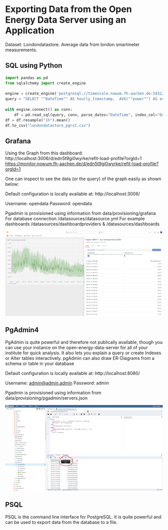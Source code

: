 # Exporting Data from the Open Energy Data Server using an Application
Dataset:
Londondatastore.
Average data from london smartmeter measurements.

## SQL using Python

```python
import pandas as pd
from sqlalchemy import create_engine

engine = create_engine('postgresql://timescale.nowum.fh-aachen.de:5432/opendata?search_path=londondatastore')
query = "SELECT ""DateTime"" AS hourly_timestamp,  AVG(""power"") AS average_power FROM consumption WHERE DateTime >= '2012-01-01' AND DateTime <= '2013-01-01' LIMIT 10"

with engine.connect() as conn:
    df = pd.read_sql(query, conn, parse_dates="DateTime", index_col="DateTime")
df = df.resample("1h").mean()
df.to_csv("londondatastore_pgrst.csv")
```
## Grafana

Using the Graph from this dashboard: 
http://localhost:3006/d/edn5t9gi0wyrke/refit-load-profile?orgId=1
https://monitor.nowum.fh-aachen.de/d/edn5t9gi0wyrke/refit-load-profile?orgId=1

One can inspect to see the data (or the query) of the graph easily as shown below:

Default configuration is locally available at:
http://localhost:3006/

Username: opendata
Password: opendata

Pgadmin is provisioned using information from data/provisioning/grafana
For database connection /datasources/datasource.yml 
For example dashboards /datasources/dashboardproviders & /datasources/dashboards


![Grafana Export](./media/grafana_export.png)


## PgAdmin4

PgAdmin is quite powerful and therefore not publically available, though you can use your instance on the open-energy-data-server for all of your institute for quick analysis.
It also lets you explain a query or create Indexes or Alter tables interactively.
pgAdmin can also draw ER-Diagrams from a schema or table in your database

Default configuration is locally available at:
http://localhost:8080/

Username: admin@admin.admin
Password: admin

Pgadmin is provisioned using information from data/provisioning/pgadmin/servers.json

![pgAdmin Export](./media/pgadmin_export.png)

## PSQL

PSQL is the command line interface for PostgreSQL. It is quite powerful and can be used to export data from the database to a file.

```

```
